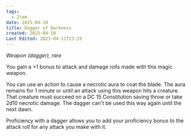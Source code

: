 ```yaml
---
tags:
  - Item
date: 2025-04-10
title: Dagger of Darkness
created: 2025-04-10
Last Edited: 2023-04-11T23:19
---
```








_Weapon (dagger), rare_

You gain a +1 bonus to attack and damage rolls made with this magic weapon.

You can use an action to cause a necrotic aura to coat the blade. The aura remains for 1 minute or until an attack using this weapon hits a creature. That creature must succeed on a DC 15 Constitution saving throw or take 2d10 necrotic damage. The dagger can't be used this way again until the next dawn.

Proficiency with a dagger allows you to add your proficiency bonus to the attack roll for any attack you make with it.